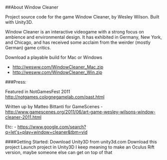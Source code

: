 ##About Window Cleaner

Project source code for the game Window Cleaner, by Wesley Wilson. Built with Unity3D.

Window Cleaner is an interactive videogame with a strong focus on ambience and environmental design. It has exhibited in Germany, New York, and Chicago, and has received some acclaim from the weirder (mostly German) game critics.

Download a playable build for Mac or Windows
   - http://wesww.com/WindowCleaner_Mac.zip 
   - http://wesww.com/WindowCleaner_Win.zip

###Press:

Featured in NotGamesFest 2011 http://notgames.colognegamelab.com/past.html

Written up by Matteo Bittanti for GameScenes 
    - http://www.gamescenes.org/2011/06/art-game-wesley-wilsons-window-cleaner-2011.html

Etc: 
    - https://www.google.com/search?q=let's+play+window+cleaner&tbm=vid

####Getting Started:
Download Unity3D from unity3d.com
Download this project
Launch project in Unity3D
I keep meaning to make an Oculus Rift version, maybe someone else can get on top of that
